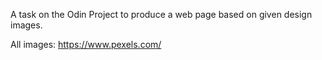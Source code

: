 A task on the Odin Project to produce a web page based on given design images.

All images: https://www.pexels.com/